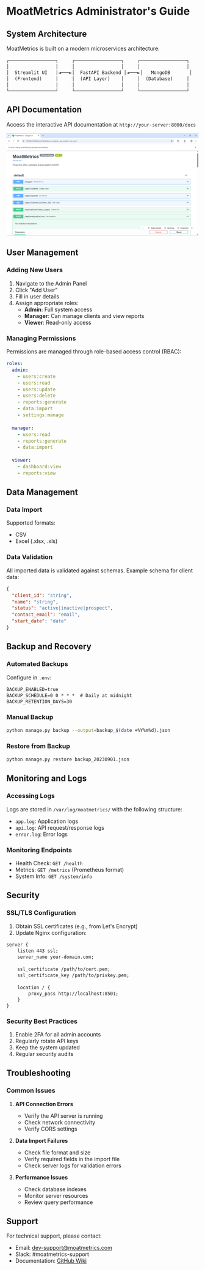 # MoatMetrics Administrator's Guide

## System Architecture

MoatMetrics is built on a modern microservices architecture:

```
┌─────────────────┐     ┌─────────────────┐     ┌─────────────────┐
│                 │     │                 │     │                 │
│  Streamlit UI   │◄───►│  FastAPI Backend │◄───►│   MongoDB       │
│  (Frontend)     │     │  (API Layer)    │     │  (Database)     │
│                 │     │                 │     │                 │
└─────────────────┘     └─────────────────┘     └─────────────────┘
```

## API Documentation

Access the interactive API documentation at `http://your-server:8000/docs`

![Swagger UI](../image/assets/Swagger%20UI%201.png)

## User Management

### Adding New Users

1. Navigate to the Admin Panel
2. Click "Add User"
3. Fill in user details
4. Assign appropriate roles:
   - **Admin**: Full system access
   - **Manager**: Can manage clients and view reports
   - **Viewer**: Read-only access

### Managing Permissions

Permissions are managed through role-based access control (RBAC):

```yaml
roles:
  admin:
    - users:create
    - users:read
    - users:update
    - users:delete
    - reports:generate
    - data:import
    - settings:manage
  
  manager:
    - users:read
    - reports:generate
    - data:import

  viewer:
    - dashboard:view
    - reports:view
```

## Data Management

### Data Import

Supported formats:
- CSV
- Excel (.xlsx, .xls)

### Data Validation

All imported data is validated against schemas. Example schema for client data:

```json
{
  "client_id": "string",
  "name": "string",
  "status": "active|inactive|prospect",
  "contact_email": "email",
  "start_date": "date"
}
```

## Backup and Recovery

### Automated Backups

Configure in `.env`:
```
BACKUP_ENABLED=true
BACKUP_SCHEDULE=0 0 * * *  # Daily at midnight
BACKUP_RETENTION_DAYS=30
```

### Manual Backup

```bash
python manage.py backup --output=backup_$(date +%Y%m%d).json
```

### Restore from Backup

```bash
python manage.py restore backup_20230901.json
```

## Monitoring and Logs

### Accessing Logs

Logs are stored in `/var/log/moatmetrics/` with the following structure:
- `app.log`: Application logs
- `api.log`: API request/response logs
- `error.log`: Error logs

### Monitoring Endpoints

- Health Check: `GET /health`
- Metrics: `GET /metrics` (Prometheus format)
- System Info: `GET /system/info`

## Security

### SSL/TLS Configuration

1. Obtain SSL certificates (e.g., from Let's Encrypt)
2. Update Nginx configuration:
```nginx
server {
    listen 443 ssl;
    server_name your-domain.com;
    
    ssl_certificate /path/to/cert.pem;
    ssl_certificate_key /path/to/privkey.pem;
    
    location / {
        proxy_pass http://localhost:8501;
    }
}
```

### Security Best Practices

1. Enable 2FA for all admin accounts
2. Regularly rotate API keys
3. Keep the system updated
4. Regular security audits

## Troubleshooting

### Common Issues

1. **API Connection Errors**
   - Verify the API server is running
   - Check network connectivity
   - Verify CORS settings

2. **Data Import Failures**
   - Check file format and size
   - Verify required fields in the import file
   - Check server logs for validation errors

3. **Performance Issues**
   - Check database indexes
   - Monitor server resources
   - Review query performance

## Support

For technical support, please contact:
- Email: dev-support@moatmetrics.com
- Slack: #moatmetrics-support
- Documentation: [GitHub Wiki](https://github.com/VIKAS9793/moatmetrics/wiki)
